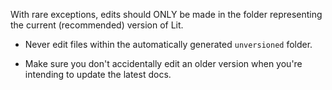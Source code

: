 With rare exceptions, edits should ONLY be made in the folder
representing the current (recommended) version of Lit.

- Never edit files within the automatically generated
  `unversioned` folder.

- Make sure you don't accidentally edit an older version
  when you're intending to update the latest docs.